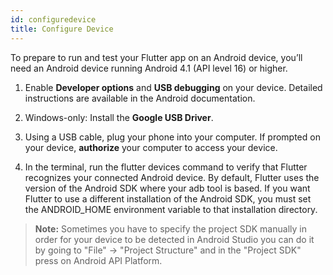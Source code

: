 ```yaml
---
id: configuredevice
title: Configure Device
---
```


To prepare to run and test your Flutter app on an Android device, you’ll need an Android device running Android 4.1 (API level 16) or higher.

1. Enable <b>Developer options</b> and <b>USB debugging</b> on your device. Detailed instructions are
available in the Android documentation.

2. Windows-only: Install the <b>Google USB Driver</b>.

3. Using a USB cable, plug your phone into your computer. If prompted on your device,
<b>authorize</b> your computer to access your device.

4. In the terminal, run the flutter devices command to verify that Flutter recognizes your
connected Android device. By default, Flutter uses the version of the Android SDK
where your adb tool is based. If you want Flutter to use a different installation of the
Android SDK, you must set the ANDROID_HOME environment variable to that
installation directory.

<blockquote><b>Note:</b> Sometimes you have to specify the project SDK manually in order for your device to be detected in Android Studio you can do it by going to "File" -> "Project Structure" and in the "Project SDK" press on Android API Platform.</blockquote>